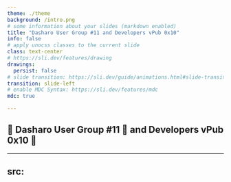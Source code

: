 ```yaml
---
theme: ./theme
background: /intro.png
# some information about your slides (markdown enabled)
title: "Dasharo User Group #11 and Developers vPub 0x10"
info: false
# apply unocss classes to the current slide
class: text-center
# https://sli.dev/features/drawing
drawings:
  persist: false
# slide transition: https://sli.dev/guide/animations.html#slide-transitions
transition: slide-left
# enable MDC Syntax: https://sli.dev/features/mdc
mdc: true

---
```


## &#x1F44B; Dasharo User Group #11 &#x1F389; and Developers vPub 0x10 🍻

---
src: <SRC>
---
